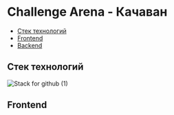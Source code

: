 # Challenge Arena - Качаван

- [Стек технологий](#стек-технологий)
- [Frontend](#frontend)
- [Backend](#backend)

## Стек технологий

![Stack for github (1)](https://github.com/user-attachments/assets/a1a6ee50-6f04-419f-8756-06b449f93e6e)

## Frontend


